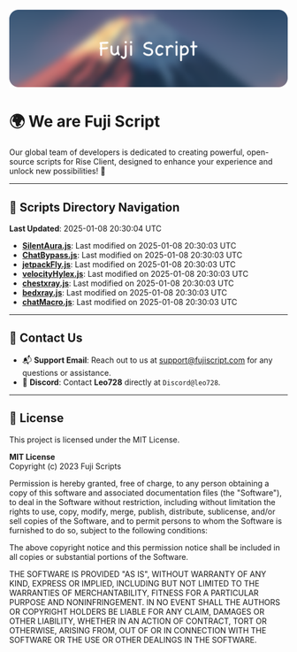 ![Banner](.github/b.webp)

# 🌍 **We are Fuji Script**

Our global team of developers is dedicated to creating powerful, open-source scripts for Rise Client, designed to enhance your experience and unlock new possibilities! 🌟

---
<!-- SCRIPTS_NAVIGATION_START -->
## 📂 **Scripts Directory Navigation**

**Last Updated**: 2025-01-08 20:30:04 UTC

- **[SilentAura.js](scripts/SilentAura.js)**: Last modified on 2025-01-08 20:30:03 UTC
- **[ChatBypass.js](scripts/ChatBypass.js)**: Last modified on 2025-01-08 20:30:03 UTC
- **[jetpackFly.js](scripts/jetpackFly.js)**: Last modified on 2025-01-08 20:30:03 UTC
- **[velocityHylex.js](scripts/velocityHylex.js)**: Last modified on 2025-01-08 20:30:03 UTC
- **[chestxray.js](scripts/chestxray.js)**: Last modified on 2025-01-08 20:30:03 UTC
- **[bedxray.js](scripts/bedxray.js)**: Last modified on 2025-01-08 20:30:03 UTC
- **[chatMacro.js](scripts/chatMacro.js)**: Last modified on 2025-01-08 20:30:03 UTC

<!-- SCRIPTS_NAVIGATION_END -->

---

## 💬 **Contact Us**  
- 📬 **Support Email**: Reach out to us at [support@fujiscript.com](mailto:support@fujiscript.com) for any questions or assistance.  
- 💬 **Discord**: Contact **Leo728** directly at `Discord@leo728`.

---

## 📜 **License**

This project is licensed under the MIT License.  

**MIT License**  
Copyright (c) 2023 Fuji Scripts  

Permission is hereby granted, free of charge, to any person obtaining a copy of this software and associated documentation files (the "Software"), to deal in the Software without restriction, including without limitation the rights to use, copy, modify, merge, publish, distribute, sublicense, and/or sell copies of the Software, and to permit persons to whom the Software is furnished to do so, subject to the following conditions:  

The above copyright notice and this permission notice shall be included in all copies or substantial portions of the Software.  

THE SOFTWARE IS PROVIDED "AS IS", WITHOUT WARRANTY OF ANY KIND, EXPRESS OR IMPLIED, INCLUDING BUT NOT LIMITED TO THE WARRANTIES OF MERCHANTABILITY, FITNESS FOR A PARTICULAR PURPOSE AND NONINFRINGEMENT. IN NO EVENT SHALL THE AUTHORS OR COPYRIGHT HOLDERS BE LIABLE FOR ANY CLAIM, DAMAGES OR OTHER LIABILITY, WHETHER IN AN ACTION OF CONTRACT, TORT OR OTHERWISE, ARISING FROM, OUT OF OR IN CONNECTION WITH THE SOFTWARE OR THE USE OR OTHER DEALINGS IN THE SOFTWARE.  
